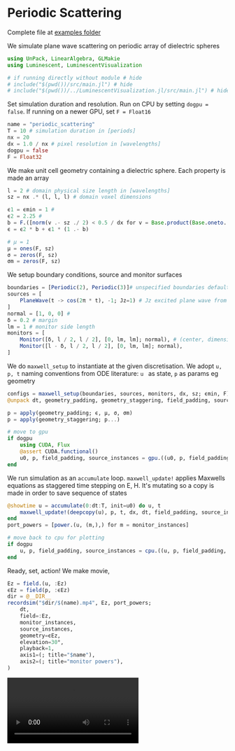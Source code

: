 # Periodic Scattering
Complete file at [examples folder](https://github.com/paulxshen/Luminescent.jl/tree/master/examples)


We simulate  plane wave scattering on periodic array of dielectric spheres
```julia
using UnPack, LinearAlgebra, GLMakie
using Luminescent, LuminescentVisualization

# if running directly without module # hide
# include("$(pwd())/src/main.jl") # hide
# include("$(pwd())/../LuminescentVisualization.jl/src/main.jl") # hide
``` 
Set simulation duration and resolution.  Run on CPU by setting `dogpu = false`. If running on a newer GPU, set `F = Float16`
```julia
name = "periodic_scattering"
T = 10 # simulation duration in [periods]
nx = 20
dx = 1.0 / nx # pixel resolution in [wavelengths]
dogpu = false
F = Float32
```
We make unit cell geometry containing a dielectric sphere. Each property is made an array
```julia
l = 2 # domain physical size length in [wavelengths]
sz = nx .* (l, l, l) # domain voxel dimensions

ϵ1 = ϵmin = 1 #
ϵ2 = 2.25 # 
b = F.([norm(v .- sz ./ 2) < 0.5 / dx for v = Base.product(Base.oneto.(sz)...)]) # sphere
ϵ = ϵ2 * b + ϵ1 * (1 .- b)

# μ = 1
μ = ones(F, sz)
σ = zeros(F, sz)
σm = zeros(F, sz)
```
We setup boundary conditions, source and monitor surfaces
```julia
boundaries = [Periodic(2), Periodic(3)]# unspecified boundaries default to PML
sources = [
    PlaneWave(t -> cos(2π * t), -1; Jz=1) # Jz excited plane wave from -x plane (eg -1)
]
normal = [1, 0, 0] #  
δ = 0.2 # margin
lm = 1 # monitor side length
monitors = [
    Monitor([δ, l / 2, l / 2], [0, lm, lm]; normal), # (center, dimensions; normal)
    Monitor([l - δ, l / 2, l / 2], [0, lm, lm]; normal),
]
```
We do `maxwell_setup` to instantiate at the given discretisation. We adopt `u, p, t` naming conventions from ODE literature: `u ` as state, `p` as params eg geometry
```julia
configs = maxwell_setup(boundaries, sources, monitors, dx, sz; ϵmin, F)
@unpack dt, geometry_padding, geometry_staggering, field_padding, source_instances, monitor_instances, u0, = configs

p = apply(geometry_padding; ϵ, μ, σ, σm)
p = apply(geometry_staggering; p...)

# move to gpu
if dogpu
    using CUDA, Flux
    @assert CUDA.functional()
    u0, p, field_padding, source_instances = gpu.((u0, p, field_padding, source_instances))
end
```
We run simulation as an `accumulate` loop. `maxwell_update!` applies Maxwells equations as staggered time stepping on E, H. It's mutating so a copy is made in order to save sequence of states
```julia
@showtime u = accumulate(0:dt:T, init=u0) do u, t
    maxwell_update!(deepcopy(u), p, t, dx, dt, field_padding, source_instances)
end
port_powers = [power.(u, (m,),) for m = monitor_instances]

# move back to cpu for plotting
if dogpu
    u, p, field_padding, source_instances = cpu.((u, p, field_padding, source_instances))
end
```
Ready, set, action! We make movie, 
```julia
Ez = field.(u, :Ez)
ϵEz = field(p, :ϵEz)
dir = @__DIR__
recordsim("$dir/$(name).mp4", Ez, port_powers;
    dt,
    field=:Ez,
    monitor_instances,
    source_instances,
    geometry=ϵEz,
    elevation=30°,
    playback=1,
    axis1=(; title="$name"),
    axis2=(; title="monitor powers"),
)
```
![](assets/periodic_scattering.mp4)
